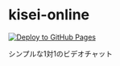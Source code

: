 # kisei-online

[![Deploy to GitHub Pages](https://github.com/kadoshita/kisei-online/workflows/Deploy%20to%20GitHub%20Pages/badge.svg)](https://sublimer.me/kisei-online/)

シンプルな1対1のビデオチャット
